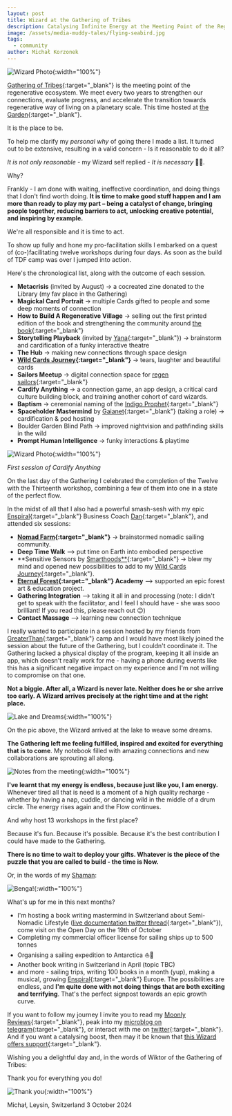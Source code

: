 ```yaml
---
layout: post
title: Wizard at the Gathering of Tribes
description: Catalysing Infinite Energy at the Meeting Point of the Regenerative Ecosystem
image: /assets/media-muddy-tales/flying-seabird.jpg
tags:
  - community
author: Michał Korzonek
---
```


![Wizard Photo](/assets/media-wizard-of-the-gathering/wizard.jpg){:width="100%"}

[Gathering of Tribes](https://gatheringoftribes.earth/){:target="_blank"} is the meeting point of the regenerative ecosystem. We meet every two years to strengthen our connections, evaluate progress, and accelerate the transition towards regenerative way of living on a planetary scale. This time hosted at [the Garden](https://labs.thegarden.pt/){:target="_blank"}.

It is the place to be.

To help me clarify my *personal why* of going there I made a list. It turned out to be extensive, resulting in a valid concern - Is it reasonable to do it all?

*It is not only reasonable* - my Wizard self replied - *It is necessary* 🧙‍♂️.

Why?

Frankly - I am done with waiting, ineffective coordination, and doing things that I don't find worth doing. **It is time to make good stuff happen and I am more than ready to play my part – being a catalyst of change, bringing people together, reducing barriers to act, unlocking creative potential, and inspiring by example.**

We're all responsible and it is time to act.

To show up fully and hone my pro-facilitation skills I embarked on a quest of (co-)facilitating twelve workshops during four days. As soon as the build of TDF camp was over I jumped into action.

Here's the chronological list, along with the outcome of each session.

- **Metacrisis** (invited by August) -> a cocreated zine donated to the Library (my fav place in the Gathering)
- **Magickal Card Portrait** -> multiple Cards gifted to people and some deep moments of connection
- **How to Build A Regenerative Village** -> selling out the first printed edition of the book and strengthening the community around [the book](https://treehousedao.earth/){:target="_blank"}
- **Storytelling Playback** (invited by [Yana](https://yanamori.com/){:target="_blank"}) -> brainstorm and cardification of a funky interactive theatre
- **The Hub** -> making new connections through space design
- **[Wild Cards Journey](https://wildwizards.xyz/#journey){:target="_blank"}** -> tears, laughter and beautiful cards
- **Sailors Meetup** -> digital connection space for [regen sailors](https://t.me/+HFn4THoqsIE1YTVk){:target="_blank"}
- **Cardify Anything** -> a connection game, an app design, a critical card culture building block, and training another cohort of card wizards.
- **Baptism** -> ceremonial naming of the [Indigo Prophet](https://soundcloud.com/indigoprophet){:target="_blank"}
- **Spaceholder Mastermind** by [Gaianet](https://www.gaianet.earth/){:target="_blank"} (taking a role) -> cardification & pod hosting
- Boulder Garden Blind Path -> improved nightvision and pathfinding skills in the wild
- **Prompt Human Intelligence** -> funky interactions & playtime

![Wizard Photo](/assets/media-wizard-of-the-gathering/cardify-garden-library.jpg){:width="100%"}

*First session of Cardify Anything*

On the last day of the Gathering I celebrated the completion of the Twelve with the Thirteenth workshop, combining a few of them into one in a state of the perfect flow.

In the midst of all that I also had a powerful smash-sesh with my epic [Enspiral](https://www.enspiral.com/){:target="_blank"} Business Coach [Dan](https://twitter.com/DanAlexiLewis){:target="_blank"}, and attended six sessions:

- **[Nomad Farm](https://www.nomadfarm.co/){:target="_blank"}** -> brainstormed nomadic sailing community.
- **Deep Time Walk** –> put time on Earth into embodied perspective
- **Sensitive Sensors by [Smarthoods**](https://smarthoods.eco/){:target="_blank"} -> blew my mind and opened new possibilities to add to my [Wild Cards Journey](https://wildwizards.xyz/#journey){:target="_blank"}.
- **[Eternal Forest](https://eternalforest.earth/){:target="_blank"} Academy** –> supported an epic forest art & education project.
- **Gathering Integration** –> taking it all in and processing (note: I didn't get to speak with the facilitator, and I feel I should have - she was sooo brilliant! If you read this, please reach out 😉)
- **Contact Massage** –> learning new connection technique

I really wanted to participate in a session hosted by my friends from [GreaterThan](https://www.greaterthan.works/){:target="_blank"} camp and I would have most likely joined the session about the future of the Gathering, but I couldn't coordinate it. The Gathering lacked a physical display of the program, keeping it all inside an app, which doesn't really work for me - having a phone during events like this has a significant negative impact on my experience and I'm not willing to compromise on that one.

**Not a biggie. After all, a Wizard is never late. Neither does he or she arrive too early. A Wizard arrives precisely at the right time and at the right place.**

![Lake and Dreams](/assets/media-wizard-of-the-gathering/weaving-lake.jpg){:width="100%"}

On the pic above, the Wizard arrived at the lake to weave some dreams.

**The Gathering left me feeling fulfilled, inspired and excited for everything that is to come**. My notebook filled with amazing connections and new collaborations are sprouting all along.

![Notes from the meeting](/assets/media-wizard-of-the-gathering/audrey-michal-notes.jpg){:width="100%"}

**I've learnt that my energy is endless, because just like you, I am energy.** Whenever tired all that is need is a moment of a high quality recharge - whether by having a nap, cuddle, or dancing wild in the middle of a drum circle. The energy rises again and the Flow continues.

And why host 13 workshops in the first place? 

Because it's fun. Because it's possible. Because it's the best contribution I could have made to the Gathering.

**There is no time to wait to deploy your gifts. Whatever is the piece of the puzzle that you are called to build - the time is Now.**

Or, in the words of my [Shaman](https://t.me/brianmongo):

![Benga!](/assets/media-wizard-of-the-gathering/benga-solstice.jpg){:width="100%"}

What's up for me in this next months?

- I'm hosting a book writing mastermind in Switzerland about Semi-Nomadic Lifestyle ([live documentation twitter thread](https://x.com/michalkorzonek/status/1840820973081088202){:target="_blank"}), come visit on the Open Day on the 19th of October
- Completing my commercial officer license for sailing ships up to 500 tonnes
- Organising a sailing expedition to Antarctica ⛵️🧊
- Another book writing in Switzerland in April (topic TBC)
- and more - sailing trips, writing 100 books in a month (yup), making a musical, growing [Enspiral](https://www.enspiral.com/){:target="_blank"} Europe. The possibilities are endless, and **I'm quite done with not doing things that are both exciting and terrifying**. That's the perfect signpost towards an epic growth curve. 

If you want to follow my journey I invite you to read my [Moonly Reviews](https://michalkorzonek.substack.com/){:target="_blank"}, peak into my [microblog on telegram](https://t.me/sailorwizard){:target="_blank"}, or interact with me on [twitter](https://twitter.com/michalkorzonek){:target="_blank"}. And if you want a catalysing boost, then may it be known that [this Wizard offers support](/){:target="_blank"}.

Wishing you a delightful day and, in the words of Wiktor of the Gathering of Tribes:

Thank you for everything you do!

![Thank you](/assets/media-wizard-of-the-gathering/thank-you.jpg){:width="100%"}

Michał,
Leysin, Switzerland
3 October 2024








